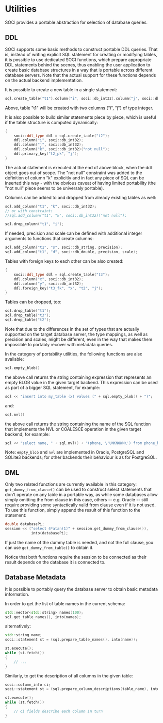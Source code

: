 # Utilities

SOCI provides a portable abstraction for selection of database queries.

## DDL

SOCI supports some basic methods to construct portable DDL queries. That is, instead of writing explicit SQL statement for creating or modifying tables, it is possible to use dedicated SOCI functions, which prepare appropriate DDL statements behind the scenes, thus enabling the user application to create basic database structures in a way that is portable across different database servers. Note that the actual support for these functions depends on the actual backend implementation.

It is possible to create a new table in a single statement:

```cpp
sql.create_table("t1").column("i", soci::db_int32).column("j", soci::db_int32);
```

Above, table "t1" will be created with two columns ("i", "j") of type integer.

It is also possible to build similar statements piece by piece, which is useful if the table structure is computed dynamically:

```cpp
{
    soci::ddl_type ddl = sql.create_table("t2");
    ddl.column("i", soci::db_int32);
    ddl.column("j", soci::db_int32);
    ddl.column("k", soci::db_int32)("not null");
    ddl.primary_key("t2_pk", "j");
}
```

The actual statement is executed at the end of above block, when the ddl object goes out of scope. The "not null" constraint was added to the definition of column "k" explicitly and in fact any piece of SQL can be inserted this way - with the obvious caveat of having limited portability (the "not null" piece seems to be universaly portable).

Columns can be added to and dropped from already existing tables as well:

```cpp
sql.add_column("t1", "k", soci::db_int32);
// or with constraint:
//sql.add_column("t1", "k", soci::db_int32)("not null");

sql.drop_column("t1", "i");
```

If needed, precision and scale can be defined with additional integer arguments to functions that create columns:

```cpp
sql.add_column("t1", "s", soci::db_string, precision);
sql.add_column("t1", "d", soci::db_double, precision, scale);
```

Tables with foreign keys to each other can be also created:

```cpp
{
    soci::ddl_type ddl = sql.create_table("t3");
    ddl.column("x", soci::db_int32);
    ddl.column("y", soci::db_int32);
    ddl.foreign_key("t3_fk", "x", "t2", "j");
}
```

Tables can be dropped, too:

```cpp
sql.drop_table("t1");
sql.drop_table("t3");
sql.drop_table("t2");
```

Note that due to the differences in the set of types that are actually supported on the target database server, the type mappings, as well as precision and scales, might be different, even in the way that makes them impossible to portably recover with metadata queries.

In the category of portability utilities, the following functions are also available:

```cpp
sql.empty_blob()
```

the above call returns the string containing expression that represents an empty BLOB value in the given target backend. This expression can be used as part of a bigger SQL statement, for example:

```cpp
sql << "insert into my_table (x) values (" + sql.empty_blob() + ")";
```

and:

```cpp
sql.nvl()
```

the above call returns the string containing the name of the SQL function that implements the NVL or COALESCE operation in the given target backend, for example:

```cpp
sql << "select name, " + sql.nvl() + "(phone, \'UNKNOWN\') from phone_book";
```

Note: `empty_blob` and `nvl` are implemented in Oracle, PostgreSQL and SQLite3 backends; for other backends their behaviour is as for PostgreSQL.

## DML

Only two related functions are currently available in this category:
`get_dummy_from_clause()` can be used to construct select statements that don't
operate on any table in a portable way, as while some databases allow simply
omitting the from clause in this case, others -- e.g. Oracle -- still require
providing some syntactically valid from clause even if it is not used. To use
this function, simply append the result of this function to the statement:

```cpp
double databasePi;
session << ("select 4*atan(1)" + session.get_dummy_from_clause()),
            into(databasePi);
```

If just the name of the dummy table is needed, and not the full clause, you can
use `get_dummy_from_table()` to obtain it.

Notice that both functions require the session to be connected as their result
depends on the database it is connected to.

## Database Metadata

It is possible to portably query the database server to obtain basic metadata information.

In order to get the list of table names in the current schema:

```cpp
std::vector<std::string> names(100);
sql.get_table_names(), into(names);
```

alternatively:

```cpp
std::string name;
soci::statement st = (sql.prepare_table_names(), into(name));

st.execute();
while (st.fetch())
{
    // ...
}
```

Similarly, to get the description of all columns in the given table:

```cpp
soci::column_info ci;
soci::statement st = (sql.prepare_column_descriptions(table_name), into(ci));

st.execute();
while (st.fetch())
{
    // ci fields describe each column in turn
}
```
